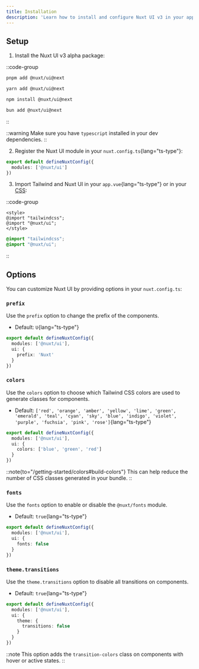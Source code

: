 ```yaml
---
title: Installation
description: 'Learn how to install and configure Nuxt UI v3 in your application.'
---
```


## Setup

1. Install the Nuxt UI v3 alpha package:

::code-group

```bash [pnpm]
pnpm add @nuxt/ui@next
```

```bash [yarn]
yarn add @nuxt/ui@next
```

```bash [npm]
npm install @nuxt/ui@next
```

```bash [bun]
bun add @nuxt/ui@next
```

::

::warning
Make sure you have `typescript` installed in your dev dependencies.
::

2. Register the Nuxt UI module in your `nuxt.config.ts`{lang="ts-type"}:

```ts [nuxt.config.ts]
export default defineNuxtConfig({
  modules: ['@nuxt/ui']
})
```

3. Import Tailwind and Nuxt UI in your `app.vue`{lang="ts-type"} or in your [CSS](https://nuxt.com/docs/getting-started/styling#the-css-property):

::code-group

```vue [app.vue]
<style>
@import "tailwindcss";
@import "@nuxt/ui";
</style>
```

```css [main.css]
@import "tailwindcss";
@import "@nuxt/ui";
```

::

## Options

You can customize Nuxt UI by providing options in your `nuxt.config.ts`:

### `prefix`

Use the `prefix` option to change the prefix of the components.

- Default: `U`{lang="ts-type"}

```ts [nuxt.config.ts]
export default defineNuxtConfig({
  modules: ['@nuxt/ui'],
  ui: {
    prefix: 'Nuxt'
  }
})
```

### `colors`

Use the `colors` option to choose which Tailwind CSS colors are used to generate classes for components.

- Default: `['red', 'orange', 'amber', 'yellow', 'lime', 'green', 'emerald', 'teal', 'cyan', 'sky', 'blue', 'indigo', 'violet', 'purple', 'fuchsia', 'pink', 'rose']`{lang="ts-type"}

```ts [nuxt.config.ts]
export default defineNuxtConfig({
  modules: ['@nuxt/ui'],
  ui: {
    colors: ['blue', 'green', 'red']
  }
})
```

::note{to="/getting-started/colors#build-colors"}
This can help reduce the number of CSS classes generated in your bundle.
::

### `fonts`

Use the `fonts` option to enable or disable the `@nuxt/fonts` module.

- Default: `true`{lang="ts-type"}

```ts [nuxt.config.ts]
export default defineNuxtConfig({
  modules: ['@nuxt/ui'],
  ui: {
    fonts: false
  }
})
```

### `theme.transitions`

Use the `theme.transitions` option to disable all transitions on components.

- Default: `true`{lang="ts-type"}

```ts [nuxt.config.ts]
export default defineNuxtConfig({
  modules: ['@nuxt/ui'],
  ui: {
    theme: {
      transitions: false
    }
  }
})
```

::note
This option adds the `transition-colors` class on components with hover or active states.
::
